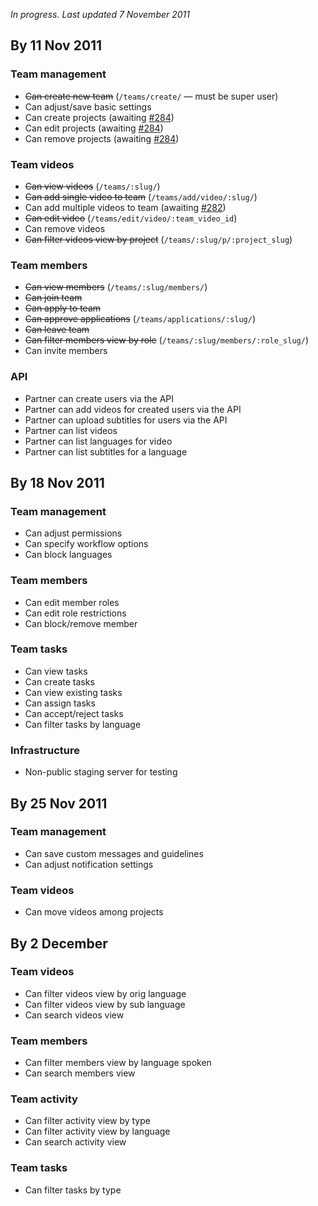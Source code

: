 _In progress. Last updated 7 November 2011_

## By 11 Nov 2011

### Team management
- ~~Can create new team~~ (`/teams/create/` — must be super user)
- Can adjust/save basic settings
- Can create projects (awaiting [#284][284])
- Can edit projects (awaiting [#284][284])
- Can remove projects (awaiting [#284][284])

### Team videos
- ~~Can view videos~~ (`/teams/:slug/`)
- ~~Can add single video to team~~ (`/teams/add/video/:slug/`)
- Can add multiple videos to team (awaiting [#282][282])
- ~~Can edit video~~ (`/teams/edit/video/:team_video_id`)
- Can remove videos
- ~~Can filter videos view by project~~ (`/teams/:slug/p/:project_slug`)

### Team members
- ~~Can view members~~ (`/teams/:slug/members/`)
- ~~Can join team~~
- ~~Can apply to team~~
- ~~Can approve applications~~ (`/teams/applications/:slug/`)
- ~~Can leave team~~ 
- ~~Can filter members view by role~~ (`/teams/:slug/members/:role_slug/`)
- Can invite members

### API
- Partner can create users via the API
- Partner can add videos for created users via the API
- Partner can upload subtitles for users via the API
- Partner can list videos
- Partner can list languages for video
- Partner can list subtitles for a language

## By 18 Nov 2011

### Team management
- Can adjust permissions
- Can specify workflow options
- Can block languages

### Team members
- Can edit member roles
- Can edit role restrictions
- Can block/remove member

### Team tasks
- Can view tasks
- Can create tasks
- Can view existing tasks
- Can assign tasks
- Can accept/reject tasks
- Can filter tasks by language

### Infrastructure
- Non-public staging server for testing

## By 25 Nov 2011

### Team management
- Can save custom messages and guidelines
- Can adjust notification settings

### Team videos
- Can move videos among projects

## By 2 December

### Team videos
- Can filter videos view by orig language
- Can filter videos view by sub language
- Can search videos view

### Team members
- Can filter members view by language spoken
- Can search members view

### Team activity
- Can filter activity view by type
- Can filter activity view by language
- Can search activity view

### Team tasks
- Can filter tasks by type


[282]: https://unisubs.sifterapp.com/projects/12298/issues/469162/comments
[284]: https://unisubs.sifterapp.com/projects/12298/issues/470739/comments